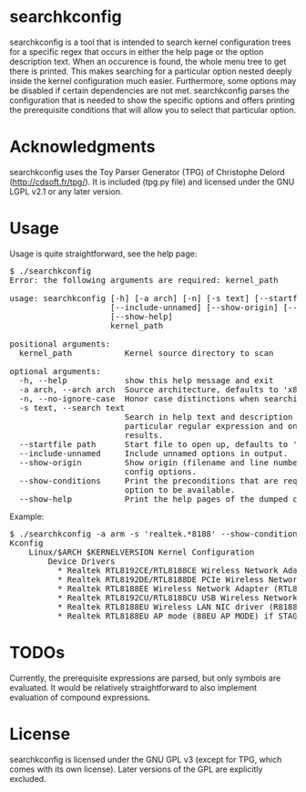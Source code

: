 # searchkconfig
searchkconfig is a tool that is intended to search kernel configuration trees
for a specific regex that occurs in either the help page or the option
description text. When an occurence is found, the whole menu tree to get there
is printed. This makes searching for a particular option nested deeply inside
the kernel configuration much easier. Furthermore, some options may be disabled
if certain dependencies are not met. searchkconfig parses the configuration
that is needed to show the specific options and offers printing the
prerequisite conditions that will allow you to select that particular option.

# Acknowledgments
searchkconfig uses the Toy Parser Generator (TPG) of Christophe Delord
(http://cdsoft.fr/tpg/). It is included (tpg.py file) and licensed under the
GNU LGPL v2.1 or any later version. 

# Usage
Usage is quite straightforward, see the help page:

<pre>
$ ./searchkconfig
Error: the following arguments are required: kernel_path

usage: searchkconfig [-h] [-a arch] [-n] [-s text] [--startfile path]
                     [--include-unnamed] [--show-origin] [--show-conditions]
                     [--show-help]
                     kernel_path

positional arguments:
  kernel_path           Kernel source directory to scan

optional arguments:
  -h, --help            show this help message and exit
  -a arch, --arch arch  Source architecture, defaults to 'x86'.
  -n, --no-ignore-case  Honor case distinctions when searching.
  -s text, --search text
                        Search in help text and description text for a
                        particular regular expression and only display those
                        results.
  --startfile path      Start file to open up, defaults to 'Kconfig'.
  --include-unnamed     Include unnamed options in output.
  --show-origin         Show origin (filename and line number) of the dumped
                        config options.
  --show-conditions     Print the preconditions that are required for that
                        option to be available.
  --show-help           Print the help pages of the dumped config options.
</pre>

Example:

<pre>
$ ./searchkconfig -a arm -s 'realtek.*8188' --show-conditions /usr/src/linux-4.12
Kconfig
    Linux/$ARCH $KERNELVERSION Kernel Configuration
        Device Drivers
          * Realtek RTL8192CE/RTL8188CE Wireless Network Adapter (RTL8192CE) if NETDEVICES and WLAN and WLAN_VENDOR_REALTEK and RTL_CARDS
          * Realtek RTL8192DE/RTL8188DE PCIe Wireless Network Adapter (RTL8192DE) if NETDEVICES and WLAN and WLAN_VENDOR_REALTEK and RTL_CARDS
          * Realtek RTL8188EE Wireless Network Adapter (RTL8188EE) if NETDEVICES and WLAN and WLAN_VENDOR_REALTEK and RTL_CARDS
          * Realtek RTL8192CU/RTL8188CU USB Wireless Network Adapter (RTL8192CU) if NETDEVICES and WLAN and WLAN_VENDOR_REALTEK and RTL_CARDS
          * Realtek RTL8188EU Wireless LAN NIC driver (R8188EU) if STAGING
          * Realtek RTL8188EU AP mode (88EU_AP_MODE) if STAGING and R8188EU
</pre>

# TODOs
Currently, the prerequisite expressions are parsed, but only symbols are
evaluated.  It would be relatively straightforward to also implement evaluation
of compound expressions.

# License
searchkconfig is licensed under the GNU GPL v3 (except for TPG, which comes
with its own license). Later versions of the GPL are explicitly excluded.


